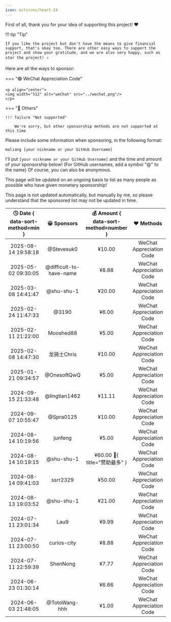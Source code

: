 ```yaml
---
icon: octicons/heart-24
---
```


First of all, thank you for your idea of supporting this project! ❤️

!!! tip "Tip"

    If you like the project but don't have the means to give financial support, that's okay too. There are other easy ways to support the project and show your gratitude, and we are also very happy, such as star the project! ⭐

Here are all the ways to sponsor:

=== "🟢 WeChat Appreciation Code"

    <p align="center">
    <img width="512" alt="weChat" src="../wechat.png"/>
    </p>

=== "🔵 Others"

    !!! failure "Not supported"

        We're sorry, but other sponsorship methods are not supported at this time

Please include some information when sponsoring, in the following format:

```linenums="0"
maliang [your nickname or your GitHub Username]
```

I'll put `[your nickname or your GitHub Username]` and the time and amount of your sponsorship below! (For GitHub usernames, add a symbol "@" to the name) Of course, you can also be anonymous.

This page will be updated on an ongoing basis to list as many people as possible who have given monetary sponsorship!

This page is not updated automatically, but manually by me, so please understand that the sponsored list may not be updated in time.

| 🕓 Date { data-sort-method=min } |       😀 Sponsors        | 💰 Amount { data-sort-method=number } |        ❤️ Methods         |
| :-----------------------------: | :---------------------: | :----------------------------------: | :----------------------: |
|       2025-08-14 19:58:18       |       @Stevesuk0        |                ¥10.00                | WeChat Appreciation Code |
|       2025-05-02 09:30:05       | @difficult-to-have-name |                ¥8.88                 | WeChat Appreciation Code |
|       2025-03-08 14:41:47       |       @shu-shu-1        |                ¥20.00                | WeChat Appreciation Code |
|       2025-02-24 11:47:33       |          @3190          |                ¥6.00                 | WeChat Appreciation Code |
|       2025-02-11 21:22:00       |        Mooshed88        |                ¥5.00                 | WeChat Appreciation Code |
|       2025-02-08 14:47:30       |       龙骑士Chris       |                ¥10.00                | WeChat Appreciation Code |
|       2025-01-21 09:34:57       |       @OnesoftQwQ       |                ¥5.00                 | WeChat Appreciation Code |
|       2024-09-15 21:33:48       |      @lingtian1462      |                ¥11.11                | WeChat Appreciation Code |
|       2024-09-07 10:55:47       |        @Spra0125        |                ¥10.00                | WeChat Appreciation Code |
|       2024-08-14 10:19:56       |         junfeng         |                ¥5.00                 | WeChat Appreciation Code |
|       2024-08-14 10:19:15       |       @shu-shu-1        |  ¥60.00 :crown:{ title="赞助最多" }  | WeChat Appreciation Code |
|       2024-08-14 09:41:03       |        ssrr2329         |                ¥50.00                | WeChat Appreciation Code |
|       2024-08-13 19:03:52       |       @shu-shu-1        |                ¥21.00                | WeChat Appreciation Code |
|       2024-07-11 23:01:34       |          Lau9           |                ¥9.99                 | WeChat Appreciation Code |
|       2024-07-11 23:00:50       |       curios-city       |                ¥8.88                 | WeChat Appreciation Code |
|       2024-07-11 22:59:39       |        ShenNong         |                ¥7.77                 | WeChat Appreciation Code |
|       2024-06-23 01:30:14       |                         |                ¥6.66                 | WeChat Appreciation Code |
|       2024-06-03 21:48:05       |      @TotoWang-hhh      |                ¥1.00                 | WeChat Appreciation Code |
